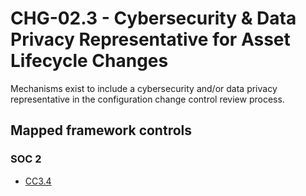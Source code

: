 # CHG-02.3 - Cybersecurity & Data Privacy Representative for Asset Lifecycle Changes
Mechanisms exist to include a cybersecurity and/or data privacy representative in the configuration change control review process.
## Mapped framework controls
### SOC 2
- [CC3.4](../soc2/cc34.md)